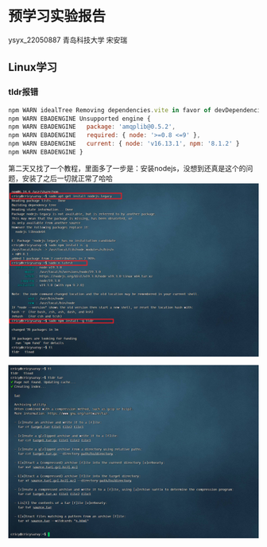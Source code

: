 # 预学习实验报告

ysyx_22050887	青岛科技大学	宋安瑞

## Linux学习

### tldr报错

```js
npm WARN idealTree Removing dependencies.vite in favor of devDependencies.vite
npm WARN EBADENGINE Unsupported engine {    
npm WARN EBADENGINE   package: 'amqplib@0.5.2',    
npm WARN EBADENGINE   required: { node: '>=0.8 <=9' },
npm WARN EBADENGINE   current: { node: 'v16.13.1', npm: '8.1.2' }
npm WARN EBADENGINE }
```

第二天又找了一个教程，里面多了一步是：安装nodejs，没想到还真是这个的问题，安装了之后一切就正常了哈哈![image-20221216132751013](%E9%A2%84%E5%AD%A6%E4%B9%A0%E5%AE%9E%E9%AA%8C%E6%8A%A5%E5%91%8A.assets/image-20221216132751013.png)

![image-20221216132745946](%E9%A2%84%E5%AD%A6%E4%B9%A0%E5%AE%9E%E9%AA%8C%E6%8A%A5%E5%91%8A.assets/image-20221216132745946.png)







